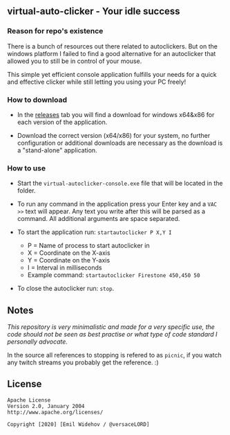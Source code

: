 ## virtual-auto-clicker - Your idle success

### Reason for repo's existence

There is a bunch of resources out there related to autoclickers. But on the windows platform I failed to find a good alternative for an autoclicker that allowed you to still be in control of your mouse.

This simple yet efficient console application fulfills your needs for a quick and effective clicker while still letting you using your PC freely!

### How to download

* In the [releases](https://github.com/versaceLORD/virtual-auto-clicker/releases) tab you will find a download for windows x64&x86 for each version of the application. 

* Download the correct version (x64/x86) for your system, no further configuration or additional downloads are necessary as the download is a "stand-alone" application.

### How to use

* Start the `virtual-autoclicker-console.exe` file that will be located in the folder. 

* To run any command in the application press your Enter key and a `VAC >>` text will appear. Any text you write after this will be parsed as a command. All additional arguments are space separated.

* To start the application run: `startautoclicker P X,Y I`
  * P = Name of process to start autoclicker in
  * X = Coordinate on the X-axis
  * Y = Coordinate on the Y-axis
  * I = Interval in milliseconds
  * Example command: `startautoclicker Firestone 450,450 50`

* To close the autoclicker run: `stop`.

## Notes

_This repository is very minimalistic and made for a very specific use, the code should not be seen as best practise or what type of code standard I personally advocate._ 

In the source all references to stopping is refered to as `picnic`, if you watch any twitch streams you probably get the reference. :)

## License
```
Apache License
Version 2.0, January 2004
http://www.apache.org/licenses/

Copyright [2020] [Emil Widehov / @versaceLORD]
```
